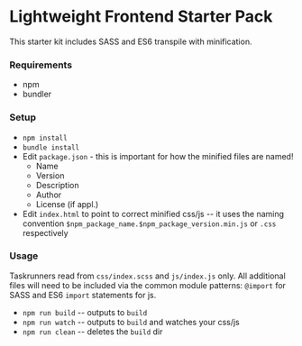# Lightweight Frontend Starter Pack

This starter kit includes SASS and ES6 transpile with minification.

### Requirements

* npm
* bundler

### Setup

* `npm install`
* `bundle install`
* Edit `package.json` - this is important for how the minified files are named!
  * Name
  * Version
  * Description
  * Author
  * License (if appl.)
* Edit `index.html` to point to correct minified css/js -- it uses the naming convention `$npm_package_name.$npm_package_version.min.js` or `.css` respectively

### Usage

Taskrunners read from `css/index.scss` and `js/index.js` only. All additional files will need to be included via the common module patterns: `@import` for SASS and ES6 `import` statements for js.

* `npm run build` -- outputs to `build`
* `npm run watch` -- outputs to `build` and watches your css/js
* `npm run clean` -- deletes the `build` dir

